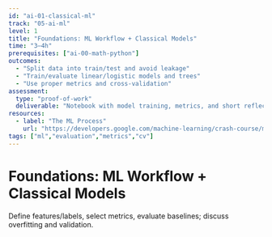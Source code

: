 ```yaml
---
id: "ai-01-classical-ml"
track: "05-ai-ml"
level: 1
title: "Foundations: ML Workflow + Classical Models"
time: "3–4h"
prerequisites: ["ai-00-math-python"]
outcomes:
  - "Split data into train/test and avoid leakage"
  - "Train/evaluate linear/logistic models and trees"
  - "Use proper metrics and cross-validation"
assessment:
  type: "proof-of-work"
  deliverable: "Notebook with model training, metrics, and short reflection"
resources:
  - label: "The ML Process"
    url: "https://developers.google.com/machine-learning/crash-course/ml-intro"
tags: ["ml","evaluation","metrics","cv"]
---
```


# Foundations: ML Workflow + Classical Models

Define features/labels, select metrics, evaluate baselines; discuss overfitting and validation.